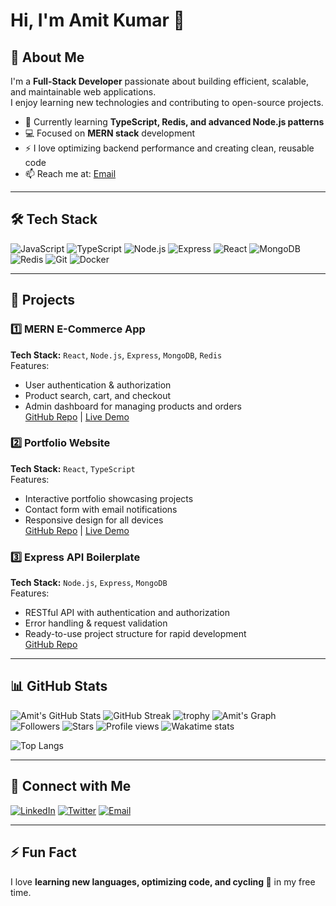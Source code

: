 # Hi, I'm Amit Kumar 👋

## 🚀 About Me
I'm a **Full-Stack Developer** passionate about building efficient, scalable, and maintainable web applications.  
I enjoy learning new technologies and contributing to open-source projects.  

- 🌱 Currently learning **TypeScript, Redis, and advanced Node.js patterns**
- 💻 Focused on **MERN stack** development
- ⚡ I love optimizing backend performance and creating clean, reusable code
- 📫 Reach me at: [Email](mailto:your.email@example.com)  

---

## 🛠 Tech Stack

![JavaScript](https://img.shields.io/badge/JavaScript-F7DF1E?logo=javascript&logoColor=black)
![TypeScript](https://img.shields.io/badge/TypeScript-3178C6?logo=typescript&logoColor=white)
![Node.js](https://img.shields.io/badge/Node.js-339933?logo=node.js&logoColor=white)
![Express](https://img.shields.io/badge/Express-000000?logo=express&logoColor=white)
![React](https://img.shields.io/badge/React-61DAFB?logo=react&logoColor=black)
![MongoDB](https://img.shields.io/badge/MongoDB-47A248?logo=mongodb&logoColor=white)
![Redis](https://img.shields.io/badge/Redis-DC382D?logo=redis&logoColor=white)
![Git](https://img.shields.io/badge/Git-F05032?logo=git&logoColor=white)
![Docker](https://img.shields.io/badge/Docker-2496ED?logo=docker&logoColor=white)

---

## 📂 Projects

### 1️⃣ MERN E-Commerce App
**Tech Stack:** `React`, `Node.js`, `Express`, `MongoDB`, `Redis`  
Features:
- User authentication & authorization
- Product search, cart, and checkout
- Admin dashboard for managing products and orders  
[GitHub Repo](https://github.com/yourusername/mern-ecommerce) | [Live Demo](https://your-demo-link.com)

### 2️⃣ Portfolio Website
**Tech Stack:** `React`, `TypeScript`  
Features:
- Interactive portfolio showcasing projects
- Contact form with email notifications
- Responsive design for all devices  
[GitHub Repo](https://github.com/AMIT222001/portfolio) | [Live Demo](https://your-demo-link.com)

### 3️⃣ Express API Boilerplate
**Tech Stack:** `Node.js`, `Express`, `MongoDB`  
Features:
- RESTful API with authentication and authorization
- Error handling & request validation
- Ready-to-use project structure for rapid development  
[GitHub Repo](https://github.com/AMIT222001/express-api-boilerplate)

---

## 📊 GitHub Stats

![Amit's GitHub Stats](https://github-readme-stats.vercel.app/api?username=AMIT222001&show_icons=true&theme=radical)
![GitHub Streak](https://streak-stats.demolab.com?user=AMIT222001&theme=radical&hide_border=true)
![trophy](https://github-profile-trophy.vercel.app/?username=AMIT222001&theme=onedark&margin-w=10)
![Amit's Graph](https://github-readme-activity-graph.vercel.app/graph?username=AMIT222001&theme=react-dark&hide_border=true)
![Followers](https://img.shields.io/github/followers/AMIT222001?style=social)
![Stars](https://img.shields.io/github/stars/AMIT222001?affiliations=OWNER%2CCOLLABORATOR&style=social)
![Profile views](https://komarev.com/ghpvc/?username=AMIT222001&color=blueviolet)
![Wakatime stats](https://github-readme-stats.vercel.app/api/wakatime?username=AMIT222001&layout=compact&theme=radical)






![Top Langs](https://github-readme-stats.vercel.app/api/top-langs/?username=AMIT222001&layout=compact&theme=radical)

---

## 💬 Connect with Me

[![LinkedIn](https://img.shields.io/badge/LinkedIn-0077B5?logo=linkedin&logoColor=white)](https://www.linkedin.com/in/your-linkedin)
[![Twitter](https://img.shields.io/badge/Twitter-1DA1F2?logo=twitter&logoColor=white)](https://twitter.com/your-twitter)
[![Email](https://img.shields.io/badge/Email-D14836?logo=gmail&logoColor=white)](mailto:your.email@example.com)

---

## ⚡ Fun Fact
I love **learning new languages, optimizing code, and cycling 🚴** in my free time.
